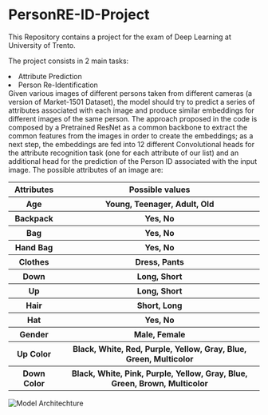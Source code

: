 # PersonRE-ID-Project
This Repository contains a project for the exam of Deep Learning at University of Trento.

The project consists in 2 main tasks:
<li> Attribute Prediction </li>
<li> Person Re-Identification </li>
Given various images of different persons taken from different cameras (a version of Market-1501 Dataset), the model should try to predict a series of attributes associated with each image and produce similar embeddings for different images of the same person. 
The approach proposed in the code is composed by a Pretrained ResNet as a common backbone to extract the common features from the images in order to create the embeddings; as a next step, the embeddings are fed into 12 different Convolutional heads for the attribute recognition task (one for each attribute of our list) and an additional head for the prediction of the Person ID associated with the input image. The possible attributes of an image are:
<table>
  <tr>
   <th>Attributes</th>
   <th>Possible values</th>
  </tr>
  <tr>
   <th>Age</th>
   <th>Young, Teenager, Adult, Old</th>
  </tr>
  <tr>
   <th>Backpack</th>
   <th>Yes, No</th>
  </tr>
  <tr>
   <th>Bag</th>
   <th>Yes, No</th>
  </tr>
  <tr>
   <th>Hand Bag</th>
   <th>Yes, No</th>
  </tr>
  <tr>
   <th>Clothes</th>
   <th>Dress, Pants</th>
  </tr>
  <tr>
   <th>Down</th>
   <th>Long, Short</th>
  </tr>
  <tr>
   <th>Up</th>
   <th>Long, Short</th>
  </tr>
  <tr>
   <th>Hair</th>
   <th>Short, Long</th>
  </tr>
  <tr>
   <th>Hat</th>
   <th>Yes, No</th>
  </tr>
  <tr>
   <th>Gender</th>
   <th>Male, Female</th>
  </tr>
  <tr>
   <th>Up Color</th>
   <th>Black, White, Red, Purple, Yellow, Gray, Blue, Green, Multicolor</th>
  </tr>
  <tr>
   <th>Down Color</th>
   <th>Black, White, Pink, Purple, Yellow, Gray, Blue, Green, Brown, Multicolor</th>
  </tr>
</table>
<img alt="Model Architechture"src=https://user-images.githubusercontent.com/45104686/151222567-25b48e10-4f67-4344-822f-94965ace2d83.PNG>

